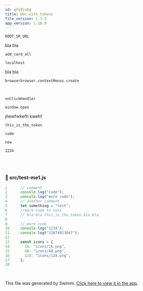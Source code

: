 ```yaml
---
id: qfu9ju6g
title: Doc with tokens
file_version: 1.1.3
app_version: 1.16.0
---
```


`ROOT_SR_URL`<swm-token data-swm-token=":src/background.js:6:2:2:`const ROOT_SR_URL = &#39;localhost:8080&#39;;`"/>

bla bla

`add_card_all`<swm-token data-swm-token=":src/background.js:9:11:11:`  if (info.menuItemId == &#39;add_card_all&#39;) {`"/>

`localhost`<swm-token data-swm-token=":src/background.js:6:7:7:`const ROOT_SR_URL = &#39;localhost:8080&#39;;`"/>

bla bla

`browser`<swm-token data-swm-token=":src/background.js:42:4:4:`  title: browser.i18n.getMessage(&quot;menuAddCardSelectionFront&quot;),`"/>`browser.contextMenus.create`<swm-token data-swm-token=":src/background.js:40:0:4:`browser.contextMenus.create({`"/>

<br/>

`onClickHandler`<swm-token data-swm-token=":src/test.js:1:2:2:`function onClickHandler(info) {`"/>

`window.open`<swm-token data-swm-token=":src/test.js:8:1:3:`    window.open(urlQueary, &quot;_blank&quot;);`"/>

jhewfwkefh kwehf

`this_is_the_token`<swm-token data-swm-token=":src/test-me1.js:7:6:6:`// bla bla this_is_the_token bla bla`"/>

`code`<swm-token data-swm-token=":src/test-me1.js:6:3:3:`//more code to test`"/>

`new`<swm-token data-swm-token=":src/test.js:4:5:5:`      type: &quot;new&quot;,`"/>

`1234`<swm-token data-swm-token=":src/test-me1.js:10:5:5:`console.log(&quot;1234&quot;);`"/>

<br/>

<br/>


<!-- NOTE-swimm-snippet: the lines below link your snippet to Swimm -->
### 📄 src/test-me1.js
```javascript
1      // comment
2      console.log("code");
3      console.log("more code");
4      // another comment
5      let something = "test";
6      //more code to test
7      // bla bla this_is_the_token bla bla
8      
9      // more code
10     console.log("1234");
11     console.log("32874923847");
12     
13     const icons = {
14       16: "icons/16.png",
15       48: "icons/48.png",
16       128: "icons/128.png",
17     };
18     
```

<br/>

This file was generated by Swimm. [Click here to view it in the app](https://swimm-web-app.web.app/repos/Z2l0aHViJTNBJTNBc3ItZXh0ZW5zaW9uJTNBJTNBZG91ZWs=/docs/qfu9ju6g).
